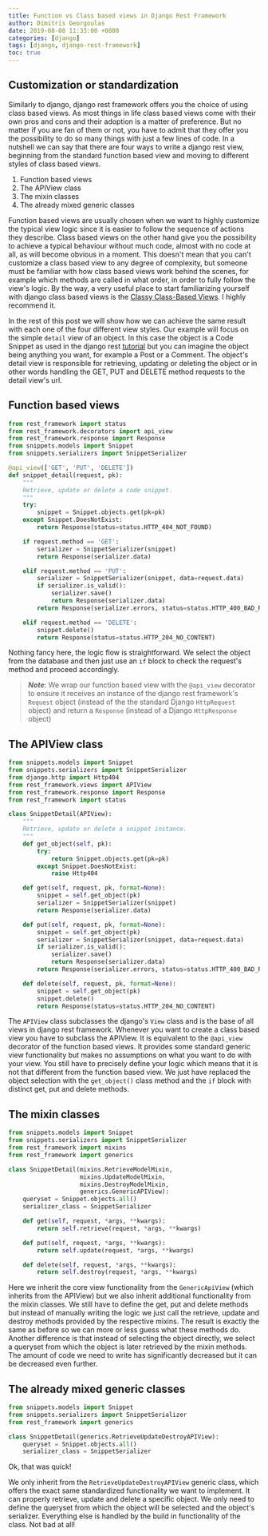 ```yaml
---
title: Function vs Class based views in Django Rest Framework 
author: Dimitris Georgoulas
date: 2019-08-08 11:33:00 +0800
categories: [django]
tags: [django, django-rest-framework]
toc: true
---
```


## Customization or standardization 
Similarly to django, django rest framework offers you the choice of using class based views. As most things in life 
class based views come with their own pros and cons and their adoption is a matter of preference. But no matter if you are fan of them 
or not, you have to admit that they offer you the possibility to do so many things with just a few lines of code. In a 
nutshell we can say that there are four ways to write a django rest view, beginning from the standard function based view and moving to 
different styles of class based views. 
  
1. Function based views
2. The APIView class
3. The mixin classes
4. The already mixed generic classes

Function based views are usually chosen when we want to highly customize the typical view logic 
since it is easier to follow the sequence of actions they describe. Class based views on the other hand 
give you the possibility to achieve a typical behaviour without much code, almost with no code at all, as will become obvious in a moment. 
This doesn't mean that you can't customize a class based view to any degree of complexity, but someone must be familiar with 
how class based views work behind the scenes, for example which methods are called in what order, in order to fully follow the view's logic. 
By the way, a very useful place to start familiarizing yourself with django class based views is the [Classy Class-Based Views](https://ccbv.co.uk/). 
I highly recommend it. 

In the rest of this post we will show how we can achieve the same result with each one of the four different view styles. 
Our example will focus on the simple `detail` view of an object. In this case the object is a Code Snippet as used in 
the django rest [tutorial](https://www.django-rest-framework.org/tutorial/3-class-based-views/) but 
you can imagine the object being anything you want, for example a Post or a Comment. The object's detail view is responsible 
for retrieving, updating or deleting the object or in other words handling the GET, PUT and DELETE method requests to the detail view's url. 
  
## Function based views
```python
from rest_framework import status
from rest_framework.decorators import api_view
from rest_framework.response import Response
from snippets.models import Snippet
from snippets.serializers import SnippetSerializer

@api_view(['GET', 'PUT', 'DELETE'])
def snippet_detail(request, pk):
    """
    Retrieve, update or delete a code snippet.
    """
    try:
        snippet = Snippet.objects.get(pk=pk)
    except Snippet.DoesNotExist:
        return Response(status=status.HTTP_404_NOT_FOUND)

    if request.method == 'GET':
        serializer = SnippetSerializer(snippet)
        return Response(serializer.data)

    elif request.method == 'PUT':
        serializer = SnippetSerializer(snippet, data=request.data)
        if serializer.is_valid():
            serializer.save()
            return Response(serializer.data)
        return Response(serializer.errors, status=status.HTTP_400_BAD_REQUEST)

    elif request.method == 'DELETE':
        snippet.delete()
        return Response(status=status.HTTP_204_NO_CONTENT)
```
Nothing fancy here, the logic flow is straightforward. We select the object from the database and then just use an 
`if` block to check the request's method and proceed accordingly. 

> ***Note***: We wrap our function based view with the 
`@api_view` decorator to ensure it receives an instance of the django rest framework's `Request` object 
(instead of the the standard Django `HttpRequest` object) 
and return a `Response` (instead of a Django `HttpResponse` object)

## The APIView class
```python
from snippets.models import Snippet
from snippets.serializers import SnippetSerializer
from django.http import Http404
from rest_framework.views import APIView
from rest_framework.response import Response
from rest_framework import status

class SnippetDetail(APIView):
    """
    Retrieve, update or delete a snippet instance.
    """
    def get_object(self, pk):
        try:
            return Snippet.objects.get(pk=pk)
        except Snippet.DoesNotExist:
            raise Http404

    def get(self, request, pk, format=None):
        snippet = self.get_object(pk)
        serializer = SnippetSerializer(snippet)
        return Response(serializer.data)

    def put(self, request, pk, format=None):
        snippet = self.get_object(pk)
        serializer = SnippetSerializer(snippet, data=request.data)
        if serializer.is_valid():
            serializer.save()
            return Response(serializer.data)
        return Response(serializer.errors, status=status.HTTP_400_BAD_REQUEST)

    def delete(self, request, pk, format=None):
        snippet = self.get_object(pk)
        snippet.delete()
        return Response(status=status.HTTP_204_NO_CONTENT)
```
The `APIView` class subclasses the django's `View` class and is the base of all views in django rest framework. Whenever 
you want to create a class based view you have to subclass the APIView. It is equivalent to the `@api_view` decorator of 
the function based views. It provides 
some standard generic view functionality but makes no assumptions on what you want to do with your view. You still have to 
precisely define your logic which means that it is not that different from the function based view. 
We just have replaced the object selection with the `get_object()` class method and 
the `if` block with distinct get, put and delete methods.

## The mixin classes
```python
from snippets.models import Snippet
from snippets.serializers import SnippetSerializer
from rest_framework import mixins
from rest_framework import generics

class SnippetDetail(mixins.RetrieveModelMixin,
                    mixins.UpdateModelMixin,
                    mixins.DestroyModelMixin,
                    generics.GenericAPIView):
    queryset = Snippet.objects.all()
    serializer_class = SnippetSerializer

    def get(self, request, *args, **kwargs):
        return self.retrieve(request, *args, **kwargs)

    def put(self, request, *args, **kwargs):
        return self.update(request, *args, **kwargs)

    def delete(self, request, *args, **kwargs):
        return self.destroy(request, *args, **kwargs)
```
Here we inherit the core view functionality from the `GenericApiView` (which inherits from the APIView) but we also inherit 
additional functionality from the mixin classes. 
We still have to define the get, put and delete methods but instead of manually writing the logic we just call the 
retrieve, update and destroy methods provided by the respective mixins. The result is exactly the same as before so we can more or less guess what these 
methods do. Another difference is that instead of selecting the object directly, we select a queryset from which the 
object is later retrieved by the mixin methods. The amount of code we need to write has significantly decreased but 
it can be decreased even further.
   
## The already mixed generic classes
```python
from snippets.models import Snippet
from snippets.serializers import SnippetSerializer
from rest_framework import generics

class SnippetDetail(generics.RetrieveUpdateDestroyAPIView):
    queryset = Snippet.objects.all()
    serializer_class = SnippetSerializer
```
Ok, that was quick! 

We only inherit from the `RetrieveUpdateDestroyAPIView` generic class, which offers the exact same standardized functionality 
we want to implement. It can 
properly retrieve, update and delete a specific object. We only need to define the 
queryset from which the object will be selected and the object's serializer. Everything else is handled by the build in 
functionality of the class. Not bad at all!